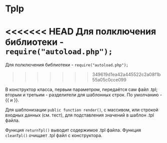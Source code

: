 # Tplp

<<<<<<< HEAD
Для полключения библиотеки -`require("autoload.php");`
=======
Для полключения библиотеки - `require("autoload.php");`
>>>>>>> 349619d1ea42a445522c2a08f1b55a05c0cce099

В конструктор класса, первым параметром, 
передаётся сам файл .tpl; вторым и третьим -
разделители для шаблонных строк. По умолчанию - {{ и }}.

Для шаблонизации  `public function render()`, с
массивом, или строкой входных данных (см. тест),
для подставления значений в шаблон .tpl файла.

Функция `returnTpl()` выводит содержимое .tpl файла.
Функция `cleanTpl()` очищает .tpl файл с конструктора.
